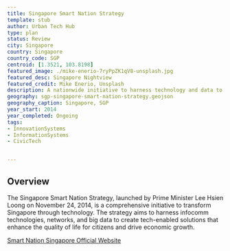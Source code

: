 ```yaml
---
title: Singapore Smart Nation Strategy	
template: stub
author: Urban Tech Hub
type: plan
status: Review
city: Singapore 
country: Singapore
country_code: SGP
centroid: [1.3521, 103.8198]
featured_image: ./mike-enerio-7ryPpZK1qV8-unsplash.jpg
featured_desc: Singapore Nightview
featured_credit: Mike Enerio, Unsplash
description: A nationwide initiative to harness technology and data to create tech-enabled solutions for a more livable, sustainable, and digitally advanced Singapore.
geography: sgp-singapore-smart-nation-strategy.geojson
geography_caption: Singapore, SGP
year_start: 2014
year_completed: Ongoing
tags: 
- InnovationSystems
- InformationSystems
- CivicTech


---
```


## Overview

The Singapore Smart Nation Strategy, launched by Prime Minister Lee Hsien Loong on November 24, 2014, is a comprehensive initiative to transform Singapore through technology. The strategy aims to harness infocomm technologies, networks, and big data to create tech-enabled solutions that enhance the quality of life for citizens and drive economic growth.

[Smart Nation Singapore Official Website](https://www.smartnation.gov.sg/)
